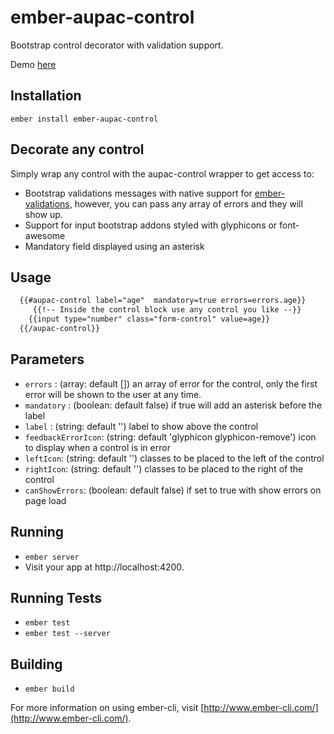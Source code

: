 # ember-aupac-control

Bootstrap control decorator with validation support.

Demo [here](http://aupac.github.io/ember-aupac-control/)

## Installation

```
ember install ember-aupac-control
```

## Decorate any control
Simply wrap any control with the aupac-control wrapper to get access to:

- Bootstrap validations messages with native support for [ember-validations](https://github.com/dockyard/ember-validations), however, you can pass any array of errors and they will show up.
- Support for input bootstrap addons styled with glyphicons or font-awesome
- Mandatory field displayed using an asterisk

## Usage

```html
  {{#aupac-control label="age"  mandatory=true errors=errors.age}}
     {{!-- Inside the control block use any control you like --}}
    {{input type="number" class="form-control" value=age}}
  {{/aupac-control}}
```

## Parameters

-  `errors` : (array: default []) an array of error for the control, only the first error will be shown to the user at any time.
-  `mandatory` : (boolean: default false) if true will add an asterisk before the label
-  `label` : (string: default '') label to show above the control
-  `feedbackErrorIcon`: (string: default 'glyphicon glyphicon-remove') icon to display when a control is in error
-  `leftIcon`: (string: default '') classes to be placed to the left of the control
-  `rightIcon`: (string: default '') classes to be placed to the right of the control
-  `canShowErrors`: (boolean: default false) if set to true with show errors on page load

## Running

* `ember server`
* Visit your app at http://localhost:4200.

## Running Tests

* `ember test`
* `ember test --server`

## Building

* `ember build`

For more information on using ember-cli, visit [http://www.ember-cli.com/](http://www.ember-cli.com/).

